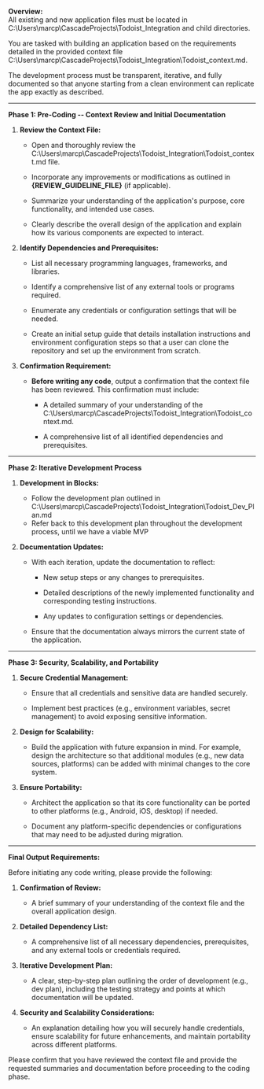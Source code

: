 **Overview:**\
All existing and new application files must be located in
C:\Users\marcp\CascadeProjects\Todoist_Integration and child directories.

You are tasked with building an application based
on the requirements detailed in the provided context file
C:\Users\marcp\CascadeProjects\Todoist_Integration\Todoist_context.md. 

The development process must be transparent,
iterative, and fully documented so that anyone starting from a clean
environment can replicate the app exactly as described.

------------------------------------------------------------------------

**Phase 1: Pre-Coding -- Context Review and Initial Documentation**

1.  **Review the Context File:**

    -   Open and thoroughly review the C:\Users\marcp\CascadeProjects\Todoist_Integration\Todoist_context.md file.

    -   Incorporate any improvements or modifications as outlined in
        **{REVIEW_GUIDELINE_FILE}** (if applicable).

    -   Summarize your understanding of the application's purpose, core
        functionality, and intended use cases.

    -   Clearly describe the overall design of the application and
        explain how its various components are expected to interact.

2.  **Identify Dependencies and Prerequisites:**

    -   List all necessary programming languages, frameworks, and
        libraries.

    -   Identify a comprehensive list of any external tools or programs required.

    -   Enumerate any credentials or configuration settings that will be
        needed.

    -   Create an initial setup guide that details installation
        instructions and environment configuration steps so that a user
        can clone the repository and set up the environment from
        scratch.

3.  **Confirmation Requirement:**

    -   **Before writing any code**, output a confirmation that the
        context file has been reviewed. This confirmation must include:

        -   A detailed summary of your understanding of the
            C:\Users\marcp\CascadeProjects\Todoist_Integration\Todoist_context.md.

        -   A comprehensive list of all identified dependencies and
            prerequisites.

------------------------------------------------------------------------

**Phase 2: Iterative Development Process**

1.  **Development in Blocks:**

	-	Follow the development plan outlined in C:\Users\marcp\CascadeProjects\Todoist_Integration\Todoist_Dev_Plan.md
	- 	Refer back to this development plan throughout the development process, until we have a viable MVP

2.  **Documentation Updates:**

    -   With each iteration, update the documentation to reflect:

        -   New setup steps or any changes to prerequisites.

        -   Detailed descriptions of the newly implemented functionality
            and corresponding testing instructions.

        -   Any updates to configuration settings or dependencies.

    -   Ensure that the documentation always mirrors the current state
        of the application.

------------------------------------------------------------------------

**Phase 3: Security, Scalability, and Portability**

1.  **Secure Credential Management:**

    -   Ensure that all credentials and sensitive data are handled
        securely.

    -   Implement best practices (e.g., environment variables, secret
        management) to avoid exposing sensitive information.

2.  **Design for Scalability:**

    -   Build the application with future expansion in mind. For
        example, design the architecture so that additional modules
        (e.g., new data sources, platforms) can be added with minimal
        changes to the core system.

3.  **Ensure Portability:**

    -   Architect the application so that its core functionality can be
        ported to other platforms (e.g., Android, iOS, desktop) if
        needed.

    -   Document any platform-specific dependencies or configurations
        that may need to be adjusted during migration.

------------------------------------------------------------------------

**Final Output Requirements:**

Before initiating any code writing, please provide the following:

1.  **Confirmation of Review:**

    -   A brief summary of your understanding of the
        context file and the overall application design.

2.  **Detailed Dependency List:**

    -   A comprehensive list of all necessary dependencies,
        prerequisites, and any external tools or credentials required.

3.  **Iterative Development Plan:**

    -   A clear, step-by-step plan outlining the order of development
        (e.g., dev plan), including the testing strategy and
        points at which documentation will be updated.

4.  **Security and Scalability Considerations:**

    -   An explanation detailing how you will securely handle
        credentials, ensure scalability for future enhancements, and
        maintain portability across different platforms.

Please confirm that you have reviewed the context file and provide the
requested summaries and documentation before proceeding to the coding
phase.

